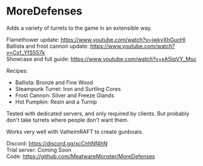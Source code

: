 ﻿# MoreDefenses

Adds a variety of turrets to the game in an extensible way.

Flamethower update: https://www.youtube.com/watch?v=jwkyXhGucHI \
Ballista and frost cannon update: https://www.youtube.com/watch?v=Cxf_YfS557k \
Showcase and full guide: https://www.youtube.com/watch?v=xA5IqVY_Msc

Recipes:

- Ballista: Bronze and Fine Wood
- Steampunk Turret: Iron and Surtling Cores
- Frost Cannon: Silver and Freeze Glands
- Hot Pumpkin: Resin and a Turnip

Tested with dedicated servers, and only required by clients. But probably don't take turrets where people don't want them.

Works very well with ValheimRAFT to create gunboats.

Discord: https://discord.gg/xcCnhNf4hN \
Trial server: Coming Soon \
Code: https://github.com/MeatwareMonster/MoreDefenses
